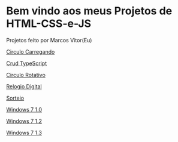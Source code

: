 # Bem vindo aos meus Projetos de HTML-CSS-e-JS
Projetos feito por Marcos Vitor(Eu)

[Circulo Carregando](https://marcosvitor2005.github.io/Projetos-HTML-CSS-e-JS/CIRCULO%20CARREGADO/index.html)

[Crud TypeScript](https://marcosvitor2005.github.io/Projetos-HTML-CSS-e-JS/CRUD%20TYPESCRIPT/index.html)

[Circulo Rotativo](https://marcosvitor2005.github.io/Projetos-HTML-CSS-e-JS/Circulo%20rotativo/index.html)

[Relogio Digital](https://marcosvitor2005.github.io/Projetos-HTML-CSS-e-JS/RELOGIO%20DIGITAL/index.html)

[Sorteio](https://marcosvitor2005.github.io/Projetos-HTML-CSS-e-JS/SORTEIO/index.html)

[Windows 7 1.0](https://marcosvitor2005.github.io/Projetos-HTML-CSS-e-JS/WINDOWS%207%20ONLINE/Windows%207%20(1.0)/index.html)

[Windows 7 1.2](https://marcosvitor2005.github.io/Projetos-HTML-CSS-e-JS/WINDOWS%207%20ONLINE/Windows%207%20(1.3)/index.html)

[Windows 7 1.3](https://marcosvitor2005.github.io/Projetos-HTML-CSS-e-JS/WINDOWS%207%20ONLINE/Windows%207%20(1.3)/index.html)


